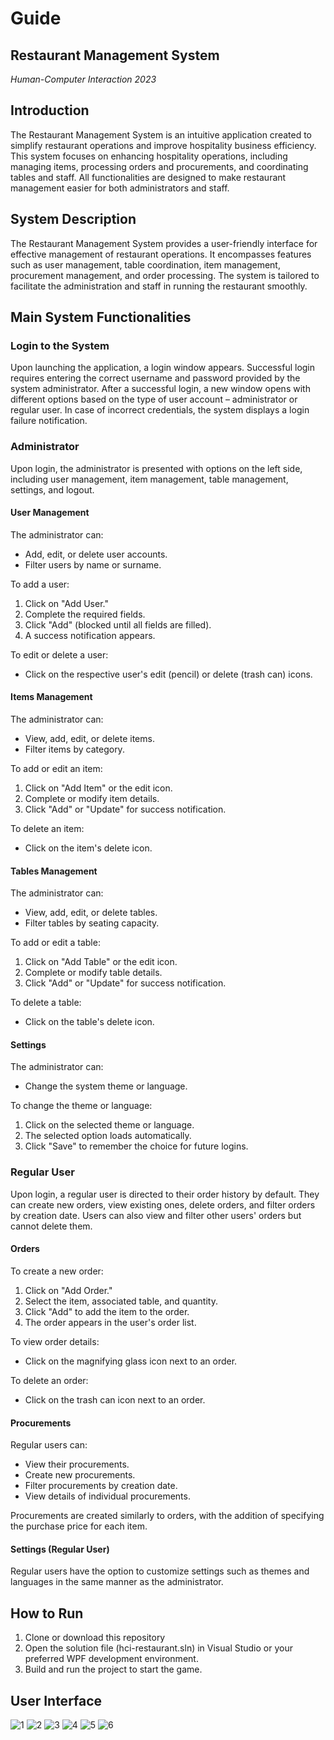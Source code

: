 # Guide
## Restaurant Management System
*Human-Computer Interaction 2023*

## Introduction
The Restaurant Management System is an intuitive application created to simplify restaurant operations and improve hospitality business efficiency. This system focuses on enhancing hospitality operations, including managing items, processing orders and procurements, and coordinating tables and staff. All functionalities are designed to make restaurant management easier for both administrators and staff.

## System Description
The Restaurant Management System provides a user-friendly interface for effective management of restaurant operations. It encompasses features such as user management, table coordination, item management, procurement management, and order processing. The system is tailored to facilitate the administration and staff in running the restaurant smoothly.

## Main System Functionalities

### Login to the System
Upon launching the application, a login window appears. Successful login requires entering the correct username and password provided by the system administrator. After a successful login, a new window opens with different options based on the type of user account – administrator or regular user. In case of incorrect credentials, the system displays a login failure notification.

### Administrator
Upon login, the administrator is presented with options on the left side, including user management, item management, table management, settings, and logout.

#### User Management
The administrator can:
- Add, edit, or delete user accounts.
- Filter users by name or surname.

To add a user:
1. Click on "Add User."
2. Complete the required fields.
3. Click "Add" (blocked until all fields are filled).
4. A success notification appears.

To edit or delete a user:
- Click on the respective user's edit (pencil) or delete (trash can) icons.

#### Items Management
The administrator can:
- View, add, edit, or delete items.
- Filter items by category.

To add or edit an item:
1. Click on "Add Item" or the edit icon.
2. Complete or modify item details.
3. Click "Add" or "Update" for success notification.

To delete an item:
- Click on the item's delete icon.

#### Tables Management
The administrator can:
- View, add, edit, or delete tables.
- Filter tables by seating capacity.

To add or edit a table:
1. Click on "Add Table" or the edit icon.
2. Complete or modify table details.
3. Click "Add" or "Update" for success notification.

To delete a table:
- Click on the table's delete icon.

#### Settings
The administrator can:
- Change the system theme or language.

To change the theme or language:
1. Click on the selected theme or language.
2. The selected option loads automatically.
3. Click "Save" to remember the choice for future logins.

### Regular User
Upon login, a regular user is directed to their order history by default. They can create new orders, view existing ones, delete orders, and filter orders by creation date. Users can also view and filter other users' orders but cannot delete them.

#### Orders
To create a new order:
1. Click on "Add Order."
2. Select the item, associated table, and quantity.
3. Click "Add" to add the item to the order.
4. The order appears in the user's order list.

To view order details:
- Click on the magnifying glass icon next to an order.

To delete an order:
- Click on the trash can icon next to an order.

#### Procurements
Regular users can:
- View their procurements.
- Create new procurements.
- Filter procurements by creation date.
- View details of individual procurements.

Procurements are created similarly to orders, with the addition of specifying the purchase price for each item.

#### Settings (Regular User)
Regular users have the option to customize settings such as themes and languages in the same manner as the administrator.


## How to Run
1. Clone or download this repository
2. Open the solution file (hci-restaurant.sln) in Visual Studio or your preferred WPF development environment.
3. Build and run the project to start the game.


## User Interface 
![1](https://github.com/elenadj7/hci-restaurant/assets/92872835/7ec6ed9e-2016-4030-9144-c0becbd9dfb3)
![2](https://github.com/elenadj7/hci-restaurant/assets/92872835/2f39313a-eb4f-41da-9910-4fdfa4acc164)
![3](https://github.com/elenadj7/hci-restaurant/assets/92872835/e033fc40-c8bd-41e0-bb01-8a6bfcd1d66c)
![4](https://github.com/elenadj7/hci-restaurant/assets/92872835/f1843797-61f9-4b38-b2e2-2a098a97fadb)
![5](https://github.com/elenadj7/hci-restaurant/assets/92872835/8c2cb545-b672-483d-94e5-0d1025b67da5)
![6](https://github.com/elenadj7/hci-restaurant/assets/92872835/276b66ac-791a-4e1c-9212-3dec85ef68de)




